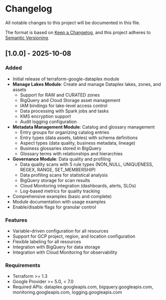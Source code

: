 # Changelog

All notable changes to this project will be documented in this file.

The format is based on [Keep a Changelog](https://keepachangelog.com/en/1.0.0/),
and this project adheres to [Semantic Versioning](https://semver.org/spec/v2.0.0.html).

## [1.0.0] - 2025-10-08

### Added

- Initial release of terraform-google-dataplex module
- **Manage Lakes Module**: Create and manage Dataplex lakes, zones, and assets
  - Support for RAW and CURATED zones
  - BigQuery and Cloud Storage asset management
  - IAM bindings for lake-level access control
  - Data processing with Spark jobs and tasks
  - KMS encryption support
  - Audit logging configuration
- **Metadata Management Module**: Catalog and glossary management
  - Entry groups for organizing catalog entries
  - Entry types (data assets, tables) with schema definitions
  - Aspect types (data quality, business metadata, lineage)
  - Business glossaries stored in BigQuery
  - Glossary terms with relationships and hierarchies
- **Governance Module**: Data quality and profiling
  - Data quality scans with 5 rule types (NON_NULL, UNIQUENESS, REGEX, RANGE, SET_MEMBERSHIP)
  - Data profiling scans for statistical analysis
  - BigQuery storage for scan results
  - Cloud Monitoring integration (dashboards, alerts, SLOs)
  - Log-based metrics for quality tracking
- Comprehensive examples (basic and complete)
- Module documentation with usage examples
- Enable/disable flags for granular control

### Features

- Variable-driven configuration for all resources
- Support for GCP project, region, and location configuration
- Flexible labeling for all resources
- Integration with BigQuery for data storage
- Integration with Cloud Monitoring for observability

### Requirements

- Terraform >= 1.3
- Google Provider >= 5.0, < 7.0
- Required APIs: dataplex.googleapis.com, bigquery.googleapis.com, monitoring.googleapis.com, logging.googleapis.com
